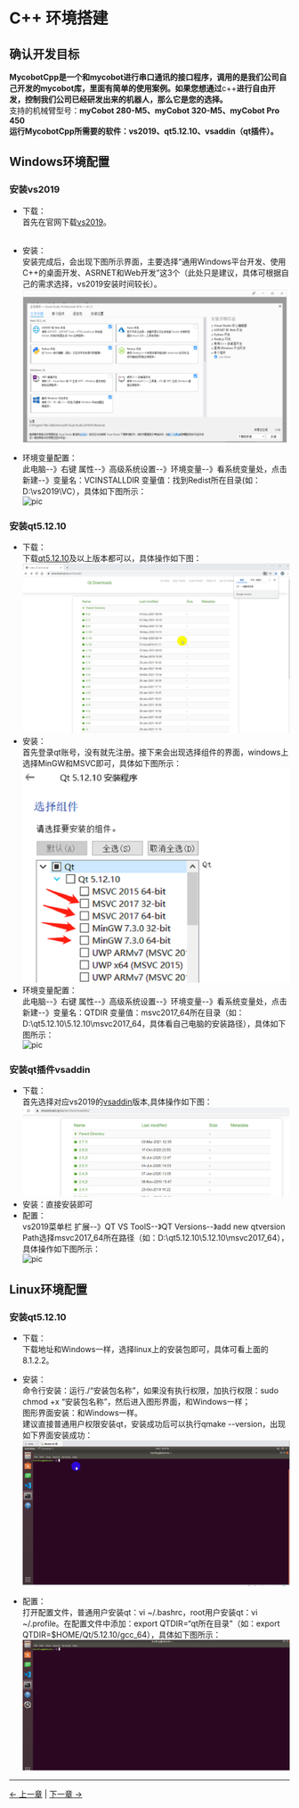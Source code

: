 # C++ 环境搭建

## 确认开发目标

**MycobotCpp是一个和mycobot进行串口通讯的接口程序，调用的是我们公司自己开发的mycobot库，里面有简单的使用案例。如果您想通过**c++**进行自由开发，控制我们公司已经研发出来的机器人，那么它是您的选择。**<br>
支持的机械臂型号：**myCobot 280-M5、myCobot 320-M5、myCobot Pro 450**<br>
**运行MycobotCpp所需要的软件：vs2019、qt5.12.10、vsaddin（qt插件）。**<br>

## Windows环境配置

### 安装vs2019

- 下载：<br>
首先在官网下载[vs2019](https://visualstudio.microsoft.com/zh-hans/vs/)。<br><br>

- 安装：<br>
安装完成后，会出现下图所示界面，主要选择“通用Windows平台开发、使用C++的桌面开发、ASRNET和Web开发”这3个（此处只是建议，具体可根据自己的需求选择，vs2019安装时间较长）。<br>
![pic](../../../resources/3-FunctionsAndApplications/6.developmentGuide/Cplus/build/8-1-2.1-001.png)

- 环境变量配置：<br>
此电脑--》右键 属性--》高级系统设置--》环境变量--》看系统变量处，点击新建--》变量名：VCINSTALLDIR 变量值：找到Redist所在目录(如：D:\vs2019\VC），具体如下图所示：<br>
![pic](../../../resources/3-FunctionsAndApplications/6.developmentGuide/Cplus/build/8-1-2.1-002.gif)
### 安装qt5.12.10

- 下载：<br>
下载[qt5.12.10](https://download.qt.io/archive/qt/)及以上版本都可以，具体操作如下图：<br>
![pic](../../../resources/3-FunctionsAndApplications/6.developmentGuide/Cplus/build/8-1-2.2-001.gif)
- 安装：<br>
首先登录qt账号，没有就先注册。接下来会出现选择组件的界面，windows上选择MinGW和MSVC即可，具体如下图所示：<br>
![pic](../../../resources/3-FunctionsAndApplications/6.developmentGuide/Cplus/build/8-1-2.2-002.jpg)
- 环境变量配置：<br>
	此电脑--》右键 属性--》高级系统设置--》环境变量--》看系统变量处，点击新建--》变量名：QTDIR 变量值：msvc2017_64所在目录（如：D:\qt5.12.10\5.12.10\msvc2017_64，具体看自己电脑的安装路径），具体如下图所示：<br>
	![pic](../../../resources/3-FunctionsAndApplications/6.developmentGuide/Cplus/build/8-1-2.2-003.gif)
### 安装qt插件vsaddin

- 下载：<br>
	首先选择对应vs2019的[vsaddin](https://download.qt.io/archive/vsaddin/)版本,具体操作如下图：<br>
	![pic](../../../resources/3-FunctionsAndApplications/6.developmentGuide/Cplus/build/8-1-2.3-001.gif)
- 安装：直接安装即可<br>
- 配置：<br>
	vs2019菜单栏 扩展--》QT VS ToolS--》QT Versions--》add new qtversion Path选择msvc2017_64所在路径（如：D:\qt5.12.10\5.12.10\msvc2017_64），具体操作如下图所示：<br>
	![pic](../../../resources/3-FunctionsAndApplications/6.developmentGuide/Cplus/build/8-1-2.3-002.gif)
## Linux环境配置

### 安装qt5.12.10

- 下载：<br>
下载地址和Windows一样，选择linux上的安装包即可，具体可看上面的8.1.2.2。<br>

- 安装：<br>
	命令行安装：运行./“安装包名称”，如果没有执行权限，加执行权限：sudo chmod +x “安装包名称”，然后进入图形界面，和Windows一样；<br>
	图形界面安装：和Windows一样。<br>
	建议直接普通用户权限安装qt，安装成功后可以执行qmake --version，出现如下界面安装成功：<br>
	![pic](../../../resources/3-FunctionsAndApplications/6.developmentGuide/Cplus/build/8-1-3.1-001.gif)
	
- 配置：<br>
打开配置文件，普通用户安装qt：vi ~/.bashrc，root用户安装qt：vi ~/.profile。在配置文件中添加：export QTDIR=“qt所在目录”（如：export QTDIR=$HOME/Qt/5.12.10/gcc_64），具体如下图所示：<br>
![pic](../../../resources/3-FunctionsAndApplications/6.developmentGuide/Cplus/build/8-1-3.1-002.gif)


---

[← 上一章](./README.md) | [下一章 →](./6.3.2-build.md)